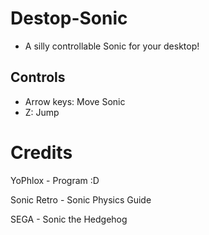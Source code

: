 # Destop-Sonic

* A silly controllable Sonic for your desktop!

## Controls

- Arrow keys: Move Sonic
- Z: Jump

# Credits

YoPhlox - Program :D

Sonic Retro - Sonic Physics Guide

SEGA - Sonic the Hedgehog
